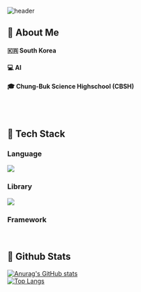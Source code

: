 <div>
  
  <!--Header-->
  ![header](https://capsule-render.vercel.app/api?type=rect&color=timeGradient&height=120&section=header&text=Welcome!)
  
</div>

<div>
  <!--Body-->
  
  ## 👀 About Me
  #### :kr: South Korea <br/>
  #### :computer: AI <br/>
  #### :mortar_board: Chung-Buk Science Highschool (CBSH)
  <br/>
  <br/>
  
  ## 🧱 Tech Stack
  ### Language
  <!--Python-->
  <img src="https://img.shields.io/badge/Python-3776AB?style=flat-square&logo=Python&logoColor=white"/>
  <!--C++-->
  <!--C-->

  <br/>
  
  ### Library
  <!--PyTorch-->
  <img src="https://img.shields.io/badge/PyTorch-EE4C2C?style=flat-square&logo=PyTorch&logoColor=white"/>
  <br/>
  
  ### Framework
  
  <br/>
  
  ## 🤔 Github Stats
  [![Anurag's GitHub stats](https://github-readme-stats.vercel.app/api?username=DoHyung08)](https://github.com/anuraghazra/github-readme-stats)
  <br/>
  [![Top Langs](https://github-readme-stats.vercel.app/api/top-langs/?username=DoHyung08)](https://github.com/anuraghazra/github-readme-stats)
  
</div>

